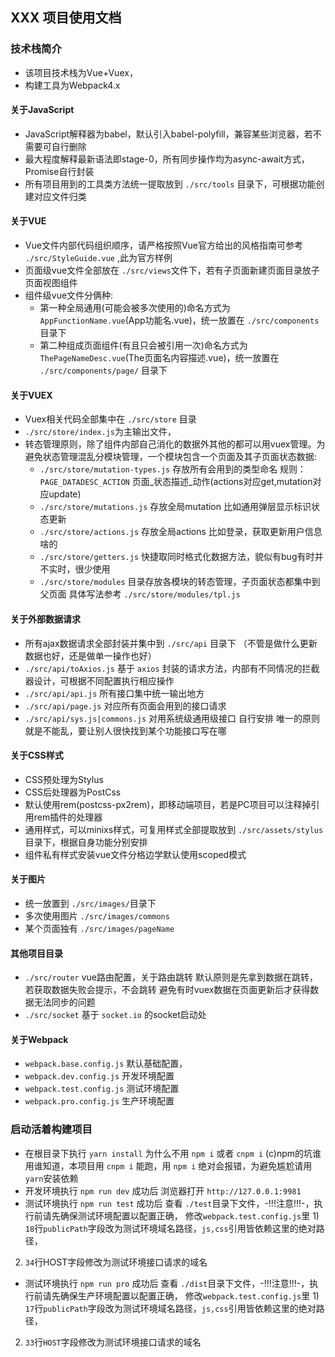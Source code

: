 ## XXX 项目使用文档

### 技术栈简介

 * 该项目技术栈为Vue+Vuex，
 * 构建工具为Webpack4.x

#### 关于JavaScript
 * JavaScript解释器为babel，默认引入babel-polyfill，兼容某些浏览器，若不需要可自行删除
 * 最大程度解释最新语法即stage-0，所有同步操作均为async-await方式，Promise自行封装 
 * 所有项目用到的工具类方法统一提取放到 `./src/tools` 目录下，可根据功能创建对应文件归类
 
#### 关于VUE
 * Vue文件内部代码组织顺序，请严格按照Vue官方给出的风格指南可参考 `./src/StyleGuide.vue` ,此为官方样例
 * 页面级vue文件全部放在 `./src/views`文件下，若有子页面新建页面目录放子页面视图组件
 * 组件级vue文件分俩种:
    - 第一种全局通用(可能会被多次使用的)命名方式为 `AppFunctionName.vue`(App功能名.vue)，统一放置在 `./src/components` 目录下
    - 第二种组成页面组件(有且只会被引用一次)命名方式为 `ThePageNameDesc.vue`(The页面名内容描述.vue)，统一放置在 `./src/components/page/` 目录下    
    
#### 关于VUEX
 * Vuex相关代码全部集中在 `./src/store` 目录
 * `./src/store/index.js`为主输出文件，
 * 转态管理原则，除了组件内部自己消化的数据外其他的都可以用vuex管理。为避免状态管理混乱分模块管理，一个模块包含一个页面及其子页面状态数据:
    * `./src/store/mutation-types.js` 存放所有会用到的类型命名 规则：`PAGE_DATADESC_ACTION` 页面_状态描述_动作(actions对应get,mutation对应update)
    * `./src/store/mutations.js` 存放全局mutation 比如通用弹层显示标识状态更新
    * `./src/store/actions.js` 存放全局actions 比如登录，获取更新用户信息啥的
    * `./src/store/getters.js` 快捷取同时格式化数据方法，貌似有bug有时并不实时，很少使用
    * `./src/store/modules` 目录存放各模块的转态管理，子页面状态都集中到父页面 具体写法参考 `./src/store/modules/tpl.js`
    
#### 关于外部数据请求
  * 所有ajax数据请求全部封装并集中到 `./src/api` 目录下 （不管是做什么更新数据也好，还是做单一操作也好）  
  * `./src/api/toAxios.js` 基于 `axios` 封装的请求方法，内部有不同情况的拦截器设计，可根据不同配置执行相应操作
  * `./src/api/api.js` 所有接口集中统一输出地方
  * `./src/api/page.js` 对应所有页面会用到的接口请求
  * `./src/api/sys.js|commons.js` 对用系统级通用级接口 自行安排 唯一的原则就是不能乱，要让别人很快找到某个功能接口写在哪

#### 关于CSS样式  
 * CSS预处理为Stylus
 * CSS后处理器为PostCss
 * 默认使用rem(postcss-px2rem)，即移动端项目，若是PC项目可以注释掉引用rem插件的处理器
 * 通用样式，可以minixs样式，可复用样式全部提取放到 `./src/assets/stylus` 目录下，根据自身功能分别安排
 * 组件私有样式安装vue文件分格边学默认使用scoped模式

#### 关于图片
 * 统一放置到 `./src/images/`目录下
 * 多次使用图片 `./src/images/commons`
 * 某个页面独有 `./src/images/pageName`

#### 其他项目目录
 * `./src/router` vue路由配置，关于路由跳转 默认原则是先拿到数据在跳转，若获取数据失败会提示，不会跳转 避免有时vuex数据在页面更新后才获得数据无法同步的问题
 * `./src/socket` 基于 `socket.io` 的socket启动处
 
#### 关于Webpack
 * `webpack.base.config.js` 默认基础配置，
 * `webpack.dev.config.js` 开发环境配置
 * `webpack.test.config.js` 测试环境配置
 * `webpack.pro.config.js` 生产环境配置
 
### 启动活着构建项目
 * 在根目录下执行 `yarn install` 为什么不用 `npm i` 或者 `cnpm i` (c)npm的坑谁用谁知道，本项目用 `cnpm i` 能跑，用 `npm i` 绝对会报错，为避免尴尬请用 `yarn`安装依赖
 * 开发环境执行 `npm run dev` 成功后 浏览器打开 `http://127.0.0.1:9981`
 * 测试环境执行 `npm run test` 成功后 查看 `./test`目录下文件，-!!!注意!!!-，执行前请先确保测试环境配置以配置正确，
 修改`webpack.test.config.js`里 1) `18`行`publicPath`字段改为测试环境域名路径，`js,css`引用皆依赖这里的绝对路径，
 2) `34`行HOST字段修改为测试环境接口请求的域名
 * 测试环境执行 `npm run pro` 成功后 查看 `./dist`目录下文件，-!!!注意!!!-，执行前请先确保生产环境配置以配置正确，
 修改`webpack.test.config.js`里 1) `17`行`publicPath`字段改为测试环境域名路径，`js,css`引用皆依赖这里的绝对路径，
 2) `33`行`HOST`字段修改为测试环境接口请求的域名

